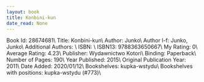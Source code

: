 ```yaml
---
layout: book
title: Konbini-kun
date_read: None
---
```


Book Id: 28674681\ 
Title: Konbini-kun\ 
Author: Junko\ 
Author l-f: Junko, Junko\ 
Additional Authors: \ 
ISBN: \ 
ISBN13: 9788363650667\ 
My Rating: 0\ 
Average Rating: 4.23\ 
Publisher: Wydawnictwo Kotori\ 
Binding: Paperback\ 
Number of Pages: 190\ 
Year Published: 2015\ 
Original Publication Year: 2011\ 
Date Added: 2020/01/12\ 
Bookshelves: kupka-wstydu\ 
Bookshelves with positions: kupka-wstydu (#773)\ 


